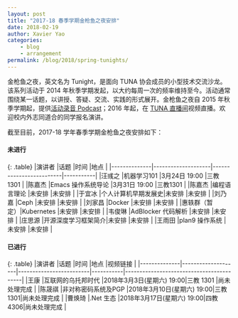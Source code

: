 ```yaml
---
layout: post
title: "2017-18 春季学期金枪鱼之夜安排"
date: 2018-02-19
author: Xavier Yao
categories:
    - blog
    - arrangement
permalink: /blog/2018/spring-tunights/
---
```


金枪鱼之夜，英文名为 Tunight，是面向 TUNA 协会成员的小型技术交流沙龙。该系列活动于 2014 年秋季学期发起，以大约每周一次的频率维持至今。活动通常围绕某一话题，以讲授、答疑、交流、实践的形式展开。金枪鱼之夜自 2015 年秋季学期起，提供[活动录音 Podcast](https://podcast.tuna.moe)；2016 年起，在 [TUNA 直播间](http://live.tuna.tsinghua.edu.cn)视频直播。欢迎校内外志同道合的同学报名演讲。

截至目前，2017-18 学年春季学期金枪鱼之夜安排如下：

#### 未进行

{: .table}
|演讲者        |话题                |时间                     |地点       |
|--------------|--------------------|-------------------------|-----------|
|汪彧之        |机器学习101         |3月24日 19:00            |三教1301   |
|陈嘉杰        |Emacs 操作系统导论  |3月31日 19:00            |三教1301   |
|陈嘉杰        |编程语言理论        |未安排                   |未安排     |
|于宜冰        |个人计算机早期发展史|未安排                   |未安排     |
|刘乃嘉        |Ceph                |未安排                   |未安排     |
|刘家昌        |Docker              |未安排                   |未安排     |
|惠轶群（暂定）|Kubernetes          |未安排                   |未安排     |
|韦俊琳        |AdBlocker 代码解析  |未安排                   |未安排     |
|庄思源        |开源深度学习框架简介|未安排                   |未安排     |
|王雨田        |plan9 操作系统      |未安排                   |未安排     |


#### 已进行

{: .table}
|演讲者        |话题                |时间                     |地点       |视频链接                                  |
|--------------|--------------------|-------------------------|-----------|------------------------------------------|
|王康          |互联网的乌托邦时代  |2018年3月3日(星期六) 19:00|三教 1301 |尚未处理完成                              |
|陈晟祺        |非对称密码系统及PGP |2018年3月10日(星期六) 19:00|三教 1301|尚未处理完成                              |
|曹焕琦        |.Net 生态           |2018年3月17日(星期六) 19:00|四教 4306|尚未处理完成                              |


